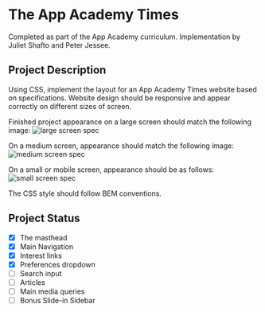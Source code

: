# The App Academy Times
Completed as part of the App Academy curriculum. Implementation by Juliet Shafto and Peter Jessee.

## Project Description
Using CSS, implement the layout for an App Academy Times website based on specifications. Website design should be responsive and appear correctly on different sizes of screen.

Finished project appearance on a large screen should match the following image:
![large screen spec](./specifications/screenshots/1230px-large-aa-times.png)

On a medium screen, appearance should match the following image:
![medium screen spec](./specifications/screenshots/1020px-medium-aa-times.png)

On a small or mobile screen, appearance should be as follows:
![small screen spec](./specifications/screenshots/1000px-small-mobile-aa-times.png)

The CSS style should follow BEM conventions.

## Project Status
- [x] The masthead
- [x] Main Navigation
- [x] Interest links
- [x] Preferences dropdown
- [ ] Search input
- [ ] Articles
- [ ] Main media queries
- [ ] Bonus Slide-in Sidebar
